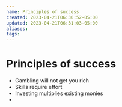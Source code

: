 ```yaml
---
name: Principles of success
created: 2023-04-21T06:30:52-05:00
updated: 2023-04-21T06:31:03-05:00
aliases: 
tags: 
---
```

# Principles of success

- Gambling will not get you rich
- Skills require effort
- Investing multiplies existing monies
- 
